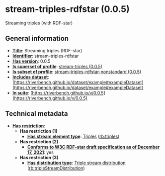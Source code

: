 # stream-triples-rdfstar (0.0.5)

Streaming triples (with RDF-star)

## General information

- **<abbr title="A name given to the resource.">Title</abbr>**: Streaming triples (RDF-star)
- **<abbr title="An unambiguous reference to the resource within a given context.">Identifier</abbr>**: stream-triples-rdfstar
- **<abbr title="Version tag of an artifact">Has version</abbr>**: 0.0.5
- **<abbr title="Indicates that this profile contains all datasets of the other profile">Is superset of profile</abbr>**: [stream-triples (0.0.5)](https://riverbench.github.io/profiles/stream-triples/0.0.5)
- **<abbr title="Indicates that this profile's datasets are all in the other profile">Is subset of profile</abbr>**: [stream-triples-rdfstar-nonstandard (0.0.5)](https://riverbench.github.io/profiles/stream-triples-rdfstar-nonstandard/0.0.5)
- **<abbr title="Indicates which datasets are included in the profile">Includes dataset</abbr>**: [https://riverbench.github.io/dataset/example#exampleDataset](https://riverbench.github.io/dataset/example#exampleDataset)
- **<abbr title="Indicates the benchmark suite to which a dataset or profile belongs">In suite</abbr>**: [https://riverbench.github.io/v/0.0.5](https://riverbench.github.io/v/0.0.5)

## Technical metadata

- **<abbr title="Has profile restriction. The restrictions are joined with the AND operator.">Has restriction</abbr>**: 
    - **Has restriction (1)**    
        - **<abbr title="Indicates the type of contents of each stream element">Has stream element type</abbr>**: <abbr title="Triple streams consist of elements, where each element is an RDF graph.">Triples</abbr> ([rb:triples](https://riverbench.github.io/schema/dataset#triples))
    - **Has restriction (2)**    
        - **<abbr title="Whether the dataset is RDF-star compliant, i.e., does not use any non-standard features. Note that all standard RDF 1.1 datasets also qualify, as RDF-star is a superset of RDF 1.1.">Conforms to W3C RDF-star draft specification as of December 17, 2021</abbr>**: yes
    - **Has restriction (3)**    
        - **<abbr title="Indicates the type of RiverBench dataset distribution">Has distribution type</abbr>**: <abbr title="The dataset is distributed as a stream of RDF triples.">Triple stream distribution</abbr> ([rb:tripleStreamDistribution](https://riverbench.github.io/schema/dataset#tripleStreamDistribution))

